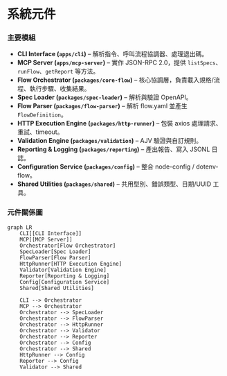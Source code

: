 # 系統元件

### 主要模組
- **CLI Interface (`apps/cli`)** – 解析指令、呼叫流程協調器、處理退出碼。
- **MCP Server (`apps/mcp-server`)** – 實作 JSON-RPC 2.0，提供 `listSpecs`、`runFlow`、`getReport` 等方法。
- **Flow Orchestrator (`packages/core-flow`)** – 核心協調層，負責載入規格/流程、執行步驟、收集結果。
- **Spec Loader (`packages/spec-loader`)** – 解析與驗證 OpenAPI。
- **Flow Parser (`packages/flow-parser`)** – 解析 flow.yaml 並產生 `FlowDefinition`。
- **HTTP Execution Engine (`packages/http-runner`)** – 包裝 axios 處理請求、重試、timeout。
- **Validation Engine (`packages/validation`)** – AJV 驗證與自訂規則。
- **Reporting & Logging (`packages/reporting`)** – 產出報告、寫入 JSONL 日誌。
- **Configuration Service (`packages/config`)** – 整合 node-config / dotenv-flow。
- **Shared Utilities (`packages/shared`)** – 共用型別、錯誤類型、日期/UUID 工具。

### 元件關係圖
```mermaid
graph LR
    CLI[[CLI Interface]]
    MCP[[MCP Server]]
    Orchestrator[Flow Orchestrator]
    SpecLoader[Spec Loader]
    FlowParser[Flow Parser]
    HttpRunner[HTTP Execution Engine]
    Validator[Validation Engine]
    Reporter[Reporting & Logging]
    Config[Configuration Service]
    Shared[Shared Utilities]

    CLI --> Orchestrator
    MCP --> Orchestrator
    Orchestrator --> SpecLoader
    Orchestrator --> FlowParser
    Orchestrator --> HttpRunner
    Orchestrator --> Validator
    Orchestrator --> Reporter
    Orchestrator --> Config
    Orchestrator --> Shared
    HttpRunner --> Config
    Reporter --> Config
    Validator --> Shared
```
